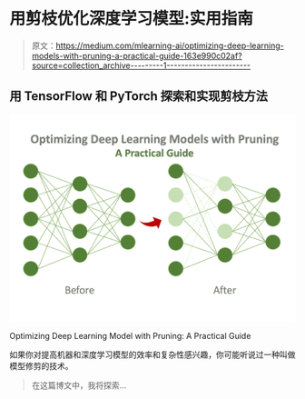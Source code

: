 # 用剪枝优化深度学习模型:实用指南

> 原文：<https://medium.com/mlearning-ai/optimizing-deep-learning-models-with-pruning-a-practical-guide-163e990c02af?source=collection_archive---------1----------------------->

## 用 TensorFlow 和 PyTorch 探索和实现剪枝方法

![](img/a84d998e51a153bfb4d869d24c53b2f3.png)

Optimizing Deep Learning Model with Pruning: A Practical Guide

如果你对提高机器和深度学习模型的效率和复杂性感兴趣，你可能听说过一种叫做模型修剪的技术。

> 在这篇博文中，我将探索…